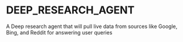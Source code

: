 # DEEP_RESEARCH_AGENT
A Deep research agent that will pull live data from sources like Google, Bing, and Reddit for answering user queries
